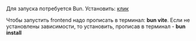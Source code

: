 Для запуска потребуется Bun. Установить: [клик](https://bun.sh/docs/installation#windows)

Чтобы запустить frontend надо прописать в терминал: **bun vite**. Если не установлены зависимости, то установить, прописав в терминал - **bun install**